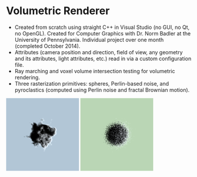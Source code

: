 # Volumetric Renderer
- Created from scratch using straight C++ in Visual Studio (no GUI, no Qt, no OpenGL). Created for Computer Graphics with Dr. Norm Badler at the University of Pennsylvania. Individual project over one month (completed October 2014).
- Attributes (camera position and direction, field of view, any geometry and its attributes, light attributes, etc.) read in via a custom configuration file.
- Ray marching and voxel volume intersection testing for volumetric rendering.
- Three rasterization primitives: spheres, Perlin-based noise, and pyroclastics (computed using Perlin noise and fractal Brownian motion).

![alt tag](https://github.com/rl-williams/VolumetricRenderer/blob/master/images/img03.png)
![alt tag](https://github.com/rl-williams/VolumetricRenderer/blob/master/images/img02.png)
